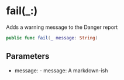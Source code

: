 # fail(\_:​)

Adds a warning message to the Danger report

``` swift
public func fail(_ message:​ String)
```

## Parameters

  - message:​ - message:​ A markdown-ish

